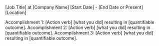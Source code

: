 [Job Title] at [Company Name]
[Start Date] - [End Date or Present]
[Location]

Accomplishment 1: [Action verb] [what you did] resulting in [quantifiable outcome].
Accomplishment 2: [Action verb] [what you did] resulting in [quantifiable outcome].
Accomplishment 3: [Action verb] [what you did] resulting in [quantifiable outcome].